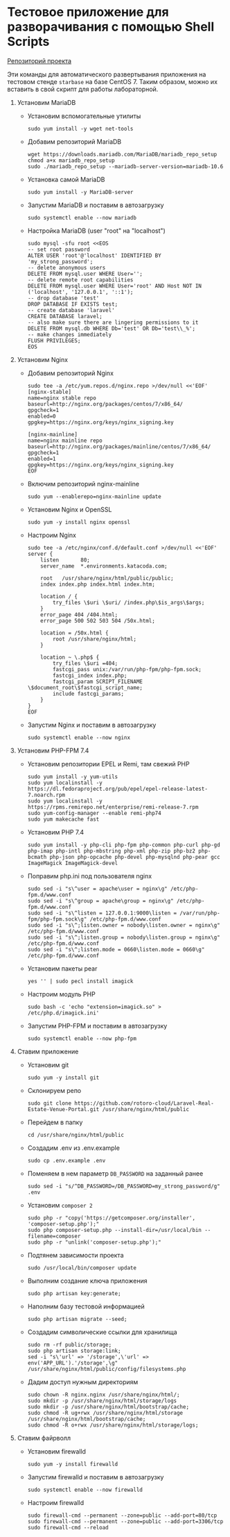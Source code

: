 # Тестовое приложение для разворачивания с помощью Shell Scripts 
[Репозиторий проекта](https://github.com/rotoro-cloud/Laravel-Real-Estate-Venue-Portal)

Эти команды для автоматического развертывания приложения на тестовом стенде `starbase` на базе CentOS 7.
Таким образом, можно их вставить в свой скрипт для работы лабораторной.

1. Установим MariaDB
    - Установим вспомогательные утилиты
      ```
      sudo yum install -y wget net-tools
      ```
    - Добавим репозиторий MariaDB
      ```
      wget https://downloads.mariadb.com/MariaDB/mariadb_repo_setup
      chmod a+x mariadb_repo_setup 
      sudo ./mariadb_repo_setup --mariadb-server-version=mariadb-10.6
      ```
    - Установка самой MariaDB
      ```
      sudo yum install -y MariaDB-server
      ```
    - Запустим MariaDB и поставим в автозагрузку
      ```
      sudo systemctl enable --now mariadb
      ```
    - Настройка MariaDB (user "root" на "localhost")
      ```
      sudo mysql -sfu root <<EOS
      -- set root password
      ALTER USER 'root'@'localhost' IDENTIFIED BY 'my_strong_password';
      -- delete anonymous users
      DELETE FROM mysql.user WHERE User='';
      -- delete remote root capabilities
      DELETE FROM mysql.user WHERE User='root' AND Host NOT IN ('localhost', '127.0.0.1', '::1');
      -- drop database 'test'
      DROP DATABASE IF EXISTS test;
      -- create database 'laravel'
      CREATE DATABASE laravel;
      -- also make sure there are lingering permissions to it
      DELETE FROM mysql.db WHERE Db='test' OR Db='test\\_%';
      -- make changes immediately
      FLUSH PRIVILEGES;
      EOS

2. Установим Nginx 
    - Добавим репозиторий Nginx
      ```
      sudo tee -a /etc/yum.repos.d/nginx.repo >/dev/null <<'EOF'
      [nginx-stable]
      name=nginx stable repo
      baseurl=http://nginx.org/packages/centos/7/x86_64/
      gpgcheck=1
      enabled=0
      gpgkey=https://nginx.org/keys/nginx_signing.key
 
      [nginx-mainline]
      name=nginx mainline repo
      baseurl=http://nginx.org/packages/mainline/centos/7/x86_64/
      gpgcheck=1
      enabled=1
      gpgkey=https://nginx.org/keys/nginx_signing.key
      EOF
      ```
    - Включим репозиторий nginx-mainline
      ```
      sudo yum --enablerepo=nginx-mainline update
      ```
    - Установим Nginx и OpenSSL
      ```
      sudo yum -y install nginx openssl
      ```
    - Настроим Nginx
      ```
      sudo tee -a /etc/nginx/conf.d/default.conf >/dev/null <<'EOF'
      server {
          listen       80;
          server_name  *.environments.katacoda.com;

          root   /usr/share/nginx/html/public/public;
          index index.php index.html index.htm;

          location / {
              try_files \$uri \$uri/ /index.php\$is_args\$args;
          }
          error_page 404 /404.html;
          error_page 500 502 503 504 /50x.html;

          location = /50x.html {
              root /usr/share/nginx/html;
          }

          location ~ \.php$ {
              try_files \$uri =404;
              fastcgi_pass unix:/var/run/php-fpm/php-fpm.sock;
              fastcgi_index index.php;
              fastcgi_param SCRIPT_FILENAME \$document_root\$fastcgi_script_name;
              include fastcgi_params;
          }
      }
      EOF
      ```
    - Запустим Nginx и поставим в автозагрузку
      ```
      sudo systemctl enable --now nginx
      ```

3. Установим PHP-FPM 7.4
    - Установим репозитории EPEL и Remi, там свежий PHP
      ```
      sudo yum install -y yum-utils
      sudo yum localinstall -y https://dl.fedoraproject.org/pub/epel/epel-release-latest-7.noarch.rpm
      sudo yum localinstall -y https://rpms.remirepo.net/enterprise/remi-release-7.rpm
      sudo yum-config-manager --enable remi-php74
      sudo yum makecache fast
      ```
    - Установим PHP 7.4
      ```
      sudo yum install -y php-cli php-fpm php-common php-curl php-gd php-imap php-intl php-mbstring php-xml php-zip php-bz2 php-bcmath php-json php-opcache php-devel php-mysqlnd php-pear gcc ImageMagick ImageMagick-devel
      ```
    - Поправим php.ini под пользователя nginx
      ```
      sudo sed -i "s\^user = apache\user = nginx\g" /etc/php-fpm.d/www.conf
      sudo sed -i "s\^group = apache\group = nginx\g" /etc/php-fpm.d/www.conf
      sudo sed -i "s\^listen = 127.0.0.1:9000\listen = /var/run/php-fpm/php-fpm.sock\g" /etc/php-fpm.d/www.conf
      sudo sed -i "s\^;listen.owner = nobody\listen.owner = nginx\g" /etc/php-fpm.d/www.conf
      sudo sed -i "s\^;listen.group = nobody\listen.group = nginx\g" /etc/php-fpm.d/www.conf
      sudo sed -i "s\^;listen.mode = 0660\listen.mode = 0660\g" /etc/php-fpm.d/www.conf
      ```
    - Установим пакеты pear
      ```
      yes '' | sudo pecl install imagick
      ```
    - Настроим модуль PHP
      ```
      sudo bash -c 'echo "extension=imagick.so" > /etc/php.d/imagick.ini'
      ```
    - Запустим PHP-FPM и поставим в автозагрузку
      ```
      sudo systemctl enable --now php-fpm
      ```
     
4. Ставим приложение
    - Установим git
      ```
      sudo yum -y install git
      ```
    - Склонируем репо
      ```
      sudo git clone https://github.com/rotoro-cloud/Laravel-Real-Estate-Venue-Portal.git /usr/share/nginx/html/public
      ```
    - Перейдем в папку
      ```
      cd /usr/share/nginx/html/public
      ```
    - Создадим .env из .env.example
      ```
      sudo cp .env.example .env
      ```
    - Поменяем в нем параметр `DB_PASSWORD` на заданный ранее
      ```
      sudo sed -i "s/^DB_PASSWORD=/DB_PASSWORD=my_strong_password/g" .env
      ```
    - Установим `composer 2`
      ```
      sudo php -r "copy('https://getcomposer.org/installer', 'composer-setup.php');"
      sudo php composer-setup.php --install-dir=/usr/local/bin --filename=composer
      sudo php -r "unlink('composer-setup.php');"
      ```
    - Подтянем зависимости проекта 
      ```
      sudo /usr/local/bin/composer update
      ```
    - Выполним создание ключа приложения 
      ```
      sudo php artisan key:generate;
      ```
    - Наполним базу тестовой информацией
      ```
      sudo php artisan migrate --seed;
      ```
    - Создадим символические ссылки для хранилища 
      ```
      sudo rm -rf public/storage; 
      sudo php artisan storage:link;
      sed -i "s\'url' => '/storage',\'url' => env('APP_URL').'/storage',\g" /usr/share/nginx/html/public/config/filesystems.php
      ```
    - Дадим доступ нужным директориям
      ```
      sudo chown -R nginx.nginx /usr/share/nginx/html/;
      sudo mkdir -p /usr/share/nginx/html/storage/logs
      sudo mkdir -p /usr/share/nginx/html/bootstrap/cache;
      sudo chmod -R ug+rwx /usr/share/nginx/html/storage /usr/share/nginx/html/bootstrap/cache;
      sudo chmod -R o+rwx /usr/share/nginx/html/storage/logs;
      ```
      
5. Ставим файрволл
    - Установим firewalld
      ```
      sudo yum -y install firewalld
      ```
    - Запустим firewalld и поставим в автозагрузку
      ```
      sudo systemctl enable --now firewalld
      ```
    - Настроим firewalld
      ```
      sudo firewall-cmd --permanent --zone=public --add-port=80/tcp
      sudo firewall-cmd --permanent --zone=public --add-port=3306/tcp
      sudo firewall-cmd --reload
      ```
